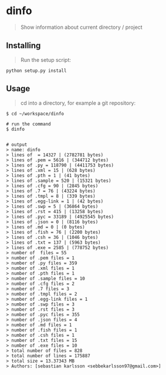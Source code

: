 # dinfo
> Show information about current directory / project

## Installing
> Run the setup script:

    python setup.py install

## Usage
> cd into a directory, for example a git repository:

    $ cd ~/workspace/dinfo

    # run the command
    $ dinfo


    # output
    > name: dinfo
    > lines of  = 14327 | (2782781 bytes)
    > lines of .pem = 5616 | (344712 bytes)
    > lines of .py = 118790 | (4411753 bytes)
    > lines of .xml = 15 | (628 bytes)
    > lines of .pth = 1 | (41 bytes)
    > lines of .sample = 520 | (15321 bytes)
    > lines of .cfg = 90 | (2845 bytes)
    > lines of .7 = 76 | (43224 bytes)
    > lines of .tmpl = 8 | (339 bytes)
    > lines of .egg-link = 1 | (42 bytes)
    > lines of .swp = 5 | (36864 bytes)
    > lines of .rst = 415 | (13258 bytes)
    > lines of .pyc = 33189 | (4925545 bytes)
    > lines of .json = 0 | (8116 bytes)
    > lines of .md = 0 | (0 bytes)
    > lines of .fish = 76 | (2200 bytes)
    > lines of .csh = 36 | (1046 bytes)
    > lines of .txt = 137 | (5963 bytes)
    > lines of .exe = 2585 | (778752 bytes)
    > number of  files = 55
    > number of .pem files = 1
    > number of .py files = 359
    > number of .xml files = 1
    > number of .pth files = 1
    > number of .sample files = 10
    > number of .cfg files = 2
    > number of .7 files = 3
    > number of .tmpl files = 2
    > number of .egg-link files = 1
    > number of .swp files = 3
    > number of .rst files = 3
    > number of .pyc files = 355
    > number of .json files = 4
    > number of .md files = 1
    > number of .fish files = 1
    > number of .csh files = 1
    > number of .txt files = 15
    > number of .exe files = 10
    > total number of files = 828
    > total number of lines = 175887
    > total size = 13.37343 MB
    > Authors: [sebastian karlsson <sebbekarlsson97@gmail.com>]
